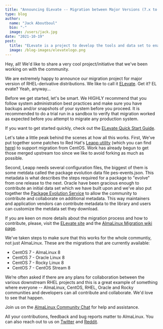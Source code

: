 ```yaml
---
title: "Announcing ELevate -- Migration between Major Versions (7.x to 8x) of RHEL Derivative Distributions"
type: blog
author:
  name: "Jack Aboutboul"
  bio: "-"
  image: /users/jack.jpg
date: "2021-10-19"
post:
  title: "ELevate is a project to develop the tools and data set to enable migrations between major versions of RHEL derivative distributions."
  image: /blog-images/elevatelogo.png
---
```


Hey, all! We'd like to share a very cool project/initiative that we've been working on with the community.

We are extremely happy to announce our migration project for major version of RHEL-derivative distributions. We like to call it [ELevate](/elevate). Get it? EL evate? Yeah, anyway...

Before we get started, let's be smart. We HIGHLY recommend that you follow system administration best practices and make sure you have backups and/or snapshots of your system before you proceed. It is recommended to do a trial run in a sandbox to verify that migration worked as expected before you attempt to migrate any production system.

If you want to get started quickly, check out the [ELevate Quick Start Guide](https://wiki.almalinux.org/elevate/ELevate-quickstart-guide.html).

Let's take a little peak behind the scenes at how all this works. First, We've put together some patches to Red Hat's [Leapp utility](https://leapp.readthedocs.io/) (which you can find [here](https://github.com/AlmaLinux/leapp-repository/commits/almalinux)) to support migration from CentOS. Work has already begun to get those merged upstream too since we like to avoid forking as much as possible.

Second, Leapp needs several configuration files, the biggest of them is some metdata called the package evolution data file pes-events.json. This metadata is what describes the steps required for a package to "evolve" from one release to the next. Oracle have been gracious enough to contribute an initial data set which we have built upon and we've also put together the [Package Evolution Service](https://pes.almalinux.org/) to allow the community to contribute and collaborate on additional metadata. This way maintainers and application vendors can contribute metadata to the library and users can customize the metdata set they download.

If you are keen on more details about the migration process and how to contribute, please, visit the [ELevate site](/elevate) and the [AlmaLinux Migration wiki page](https://wiki.almalinux.org/sigs/Migration.html).

We've taken steps to make sure that this works for the whole communtiy, not just AlmaLinux. These are the migrations that are currently available:

- CentOS 7 - AlmaLinux 8
- CentOS 7 - Oracle Linux 8
- CentOS 7 - Rocky Linux 8
- CentOS 7 - CentOS Stream 8

We’re often asked if there are any plans for collaboration between the various downstream RHEL projects and this is a great example of something where everyone -- AlmaLinux, CentOS, RHEL, Oracle and Rocky communities and developers can all contribute and collaborate. We'd love to see that happen.

Join us on the [AlmaLinux Community Chat](https://chat.almalinux.org/almalinux/channels/migration) for help and assistance.

All your contributions, feedback and bug reports matter to AlmaLinux. You can also reach out to us on [Twitter](https://twitter.com/almalinux) and [Reddit](https://reddit.com/r/AlmaLinux).
